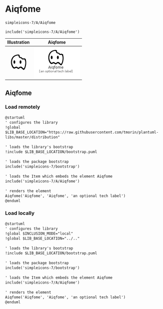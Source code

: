 # Aiqfome


```text
simpleicons-7/A/Aiqfome
```

```text
include('simpleicons-7/A/Aiqfome')
```



| Illustration | Aiqfome |
| :---: | :---: |
| ![illustration for Illustration](../../simpleicons-7/A/Aiqfome.png) | ![illustration for Aiqfome](../../simpleicons-7/A/Aiqfome.Local.png) |




## Aiqfome

### Load remotely
```plantuml
@startuml
' configures the library
!global $LIB_BASE_LOCATION="https://raw.githubusercontent.com/tmorin/plantuml-libs/master/distribution"

' loads the library's bootstrap
!include $LIB_BASE_LOCATION/bootstrap.puml

' loads the package bootstrap
include('simpleicons-7/bootstrap')

' loads the Item which embeds the element Aiqfome
include('simpleicons-7/A/Aiqfome')

' renders the element
Aiqfome('Aiqfome', 'Aiqfome', 'an optional tech label')
@enduml
```

### Load locally
```plantuml
@startuml
' configures the library
!global $INCLUSION_MODE="local"
!global $LIB_BASE_LOCATION="../.."

' loads the library's bootstrap
!include $LIB_BASE_LOCATION/bootstrap.puml

' loads the package bootstrap
include('simpleicons-7/bootstrap')

' loads the Item which embeds the element Aiqfome
include('simpleicons-7/A/Aiqfome')

' renders the element
Aiqfome('Aiqfome', 'Aiqfome', 'an optional tech label')
@enduml
```


